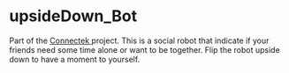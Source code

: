 # upsideDown_Bot
Part of the <a href="https://github.com/PamelaAnne/SocialRobot"> Connectek </a> project. This is a social robot that indicate if your friends need some time alone or want to be together. Flip the robot upside down to have a moment to yourself.
